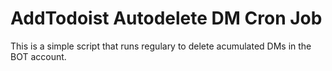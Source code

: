 # AddTodoist Autodelete DM Cron Job

This is a simple script that runs regulary to delete acumulated DMs in the BOT account.
